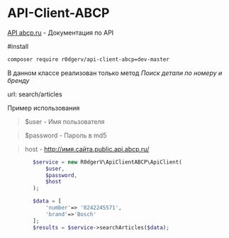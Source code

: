 # API-Client-ABCP

[API abcp.ru] - Документация по API

#install

```sh
composer require r0dgerv/api-client-abcp=dev-master
```

В данном классе реализован только метод *Поиск детали по номеру и бренду*

url: search/articles

Пример использования 

> $user - Имя пользователя

> $password - Пароль в md5

>host - http://имя.сайта.public.api.abcp.ru/
            
```php
        $service = new R0dgerV\ApiClientABCP\ApiClient(
            $user,
            $password,
            $host
        );

        $data = [
            'number'=> '0242245571',
            'brand'=>'Bosch'
        ];
        $results = $service->searchArticles($data);
```


[API abcp.ru]: http://docs.abcp.ru/wiki/API:Docs

